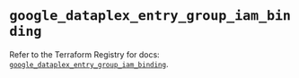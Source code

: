 # `google_dataplex_entry_group_iam_binding`

Refer to the Terraform Registry for docs: [`google_dataplex_entry_group_iam_binding`](https://registry.terraform.io/providers/hashicorp/google-beta/6.36.1/docs/resources/google_dataplex_entry_group_iam_binding).
